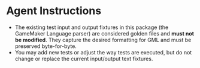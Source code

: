 # Agent Instructions

- The existing test input and output fixtures in this package (the GameMaker Language parser) are considered golden files and **must not be modified**. They capture the desired formatting for GML and must be preserved byte-for-byte.
- You may add new tests or adjust the way tests are executed, but do not change or replace the current input/output text fixtures.
